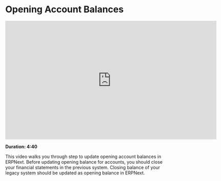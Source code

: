 <!-- add-breadcrumbs -->
<!-- add-breadcrumbs -->
# Opening Account Balances

<iframe width="660" height="371" src="https://www.youtube.com/embed/U5wPIvEn-0c" frameborder="0" allowfullscreen></iframe>

**Duration: 4:40**

This video walks you through step to update opening account balances in ERPNext. Before updating opening balance for accounts, you should close your financial statements in the previous system. Closing balance of your legacy system should be updated as opening balance in ERPNext.
